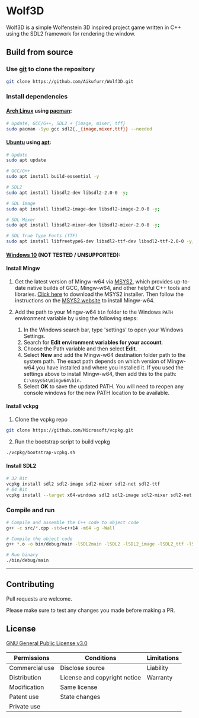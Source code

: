 # Wolf3D

Wolf3D is a simple Wolfenstein 3D inspired project game written in C++ using the SDL2 framework for rendering the window.

## Build from source

### Use [git](https://git-scm.com/) to clone the repository
```bash
git clone https://github.com/Aikufurr/Wolf3D.git
```
### Install dependencies

#### [Arch Linux](https://archlinux.org/) using [pacman](https://wiki.archlinux.org/title/pacman):
```bash
# Update, GCC/G++, SDL2 + {image, mixer, tff}
sudo pacman -Syu gcc sdl2{,_{image,mixer,ttf}} --needed
```
#### [Ubuntu](https://ubuntu.com/) using [apt](https://help.ubuntu.com/community/AptGet/Howto):
```bash
# Update
sudo apt update

# GCC/G++
sudo apt install build-essential -y

# SDL2
sudo apt install libsdl2-dev libsdl2-2.0-0 -y;

# SDL Image
sudo apt install libsdl2-image-dev libsdl2-image-2.0-0 -y;

# SDL Mixer
sudo apt install libsdl2-mixer-dev libsdl2-mixer-2.0-0 -y;

# SDL True Type Fonts (TTF)
sudo apt install libfreetype6-dev libsdl2-ttf-dev libsdl2-ttf-2.0-0 -y;
```

#### [Windows 10](https://www.microsoft.com/en-gb/windows/get-windows-10) (NOT TESTED / UNSUPPORTED):
#### Install Mingw
1. Get the latest version of Mingw-w64 via [MSYS2](https://www.msys2.org/), which provides up-to-date native builds of GCC, Mingw-w64, and other helpful C++ tools and libraries. [Click here](https://github.com/msys2/msys2-installer/releases/download/2021-06-04/msys2-x86_64-20210604.exe) to download the MSYS2 installer. Then follow the instructions on the [MSYS2 website](https://www.msys2.org/) to install Mingw-w64.
2. Add the path to your Mingw-w64 `bin` folder to the Windows `PATH` environment variable by using the following steps:

    1. In the Windows search bar, type 'settings' to open your Windows Settings.
    2. Search for **Edit environment variables for your account**.
    3. Choose the Path variable and then select **Edit**.
    4. Select **New** and add the Mingw-w64 destination folder path to the system path. The exact path depends on which version of Mingw-w64 you have installed and where you installed it. If you used the settings above to install Mingw-w64, then add this to the path: `C:\msys64\mingw64\bin`.
    5. Select **OK** to save the updated PATH. You will need to reopen any console windows for the new PATH location to be available.
#### Install vckpg
1. Clone the vcpkg repo
```bash
git clone https://github.com/Microsoft/vcpkg.git
```
2. Run the bootstrap script to build vcpkg
```bash
./vcpkg/bootstrap-vcpkg.sh
```
#### Install SDL2
```bash
# 32 Bit
vcpkg install sdl2 sdl2-image sdl2-mixer sdl2-net sdl2-ttf
# 64 Bit
vcpkg install --target x64-windows sdl2 sdl2-image sdl2-mixer sdl2-net sdl2-ttf
```



### Compile and run

```bash
# Compile and assemble the C++ code to object code
g++ -c src/*.cpp -std=c++14 -m64 -g -Wall

# Compile the object code
g++ *.o -o bin/debug/main -lSDL2main -lSDL2 -lSDL2_image -lSDL2_ttf -lSDL2_mixer

# Run binary
./bin/debug/main
```

---

## Contributing
Pull requests are welcome.

Please make sure to test any changes you made before making a PR.

## License
[GNU General Public License v3.0](https://choosealicense.com/licenses/gpl-3.0/)


| Permissions    | Conditions                   | Limitations |
| -------------- | ---------------------------- | ----------- |
| Commercial use | Disclose source              | Liability   |
| Distribution   | License and copyright notice | Warranty    |
| Modification   | Same license                 |             |
| Patent use     | State changes                |             |
| Private use    |                              |             |
